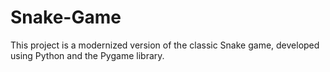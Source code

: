 # Snake-Game
This project is a modernized version of the classic Snake game, developed using Python and the Pygame library.
